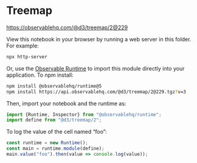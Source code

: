 # Treemap

https://observablehq.com/@d3/treemap/2@229

View this notebook in your browser by running a web server in this folder. For
example:

~~~sh
npx http-server
~~~

Or, use the [Observable Runtime](https://github.com/observablehq/runtime) to
import this module directly into your application. To npm install:

~~~sh
npm install @observablehq/runtime@5
npm install https://api.observablehq.com/@d3/treemap/2@229.tgz?v=3
~~~

Then, import your notebook and the runtime as:

~~~js
import {Runtime, Inspector} from "@observablehq/runtime";
import define from "@d3/treemap/2";
~~~

To log the value of the cell named “foo”:

~~~js
const runtime = new Runtime();
const main = runtime.module(define);
main.value("foo").then(value => console.log(value));
~~~
